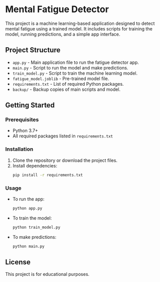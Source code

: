 # Mental Fatigue Detector

This project is a machine learning-based application designed to detect mental fatigue using a trained model. It includes scripts for training the model, running predictions, and a simple app interface.

## Project Structure

- `app.py` - Main application file to run the fatigue detector app.
- `main.py` - Script to run the model and make predictions.
- `train_model.py` - Script to train the machine learning model.
- `fatigue_model.joblib` - Pre-trained model file.
- `requirements.txt` - List of required Python packages.
- `backup/` - Backup copies of main scripts and model.

## Getting Started

### Prerequisites
- Python 3.7+
- All required packages listed in `requirements.txt`

### Installation
1. Clone the repository or download the project files.
2. Install dependencies:
   ```bash
   pip install -r requirements.txt
   ```

### Usage
- To run the app:
  ```bash
  python app.py
  ```
- To train the model:
  ```bash
  python train_model.py
  ```
- To make predictions:
  ```bash
  python main.py
  ```

## License
This project is for educational purposes.
